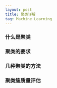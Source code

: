 ```yaml
---
layout: post
title: 聚类详解
tag: Machine Learning
---
```


### 什么是聚类

### 聚类的要求

### 几种聚类的方法

### 聚类簇质量评估